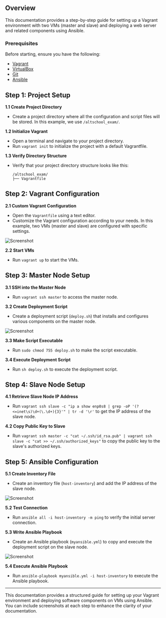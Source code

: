 ## Overview

This documentation provides a step-by-step guide for setting up a Vagrant environment with two VMs (master and slave) and deploying a web server and related components using Ansible.

### Prerequisites ###

Before starting, ensure you have the following:

- [Vagrant](https://www.vagrantup.com/)
- [VirtualBox](https://www.virtualbox.org/)
- [Git](https://git-scm.com/)
- [Ansible](https://www.ansible.com/)

## Step 1: Project Setup

**1.1 Create Project Directory**

- Create a project directory where all the configuration and script files will be stored. In this example, we use `/altschool_exam/`.

**1.2 Initialize Vagrant**

- Open a terminal and navigate to your project directory.
- Run `vagrant init` to initialize the project with a default Vagrantfile.

**1.3 Verify Directory Structure**

- Verify that your project directory structure looks like this:

  ```
  /altschool_exam/
  ├── Vagrantfile
  ```

## Step 2: Vagrant Configuration

**2.1 Custom Vagrant Configuration**

- Open the `Vagrantfile` using a text editor.
- Customize the Vagrant configuration according to your needs. In this example, two VMs (master and slave) are configured with specific settings.

![Screenshot](path_to_screenshot.png)

**2.2 Start VMs**

- Run `vagrant up` to start the VMs.

## Step 3: Master Node Setup

**3.1 SSH into the Master Node**

- Run `vagrant ssh master` to access the master node.

**3.2 Create Deployment Script**

- Create a deployment script (`deploy.sh`) that installs and configures various components on the master node.

![Screenshot](path_to_screenshot.png)

**3.3 Make Script Executable**

- Run `sudo chmod 755 deploy.sh` to make the script executable.

**3.4 Execute Deployment Script**

- Run `sh deploy.sh` to execute the deployment script.

## Step 4: Slave Node Setup

**4.1 Retrieve Slave Node IP Address**

- Run `vagrant ssh slave -c "ip a show enp0s8 | grep -oP '(?<=inet\s)\d+(\.\d+){3}'" | tr -d '\r'` to get the IP address of the slave node.

**4.2 Copy Public Key to Slave**

- Run `vagrant ssh master -c "cat ~/.ssh/id_rsa.pub" | vagrant ssh slave -c "cat >> ~/.ssh/authorized_keys"` to copy the public key to the slave's authorized keys.

## Step 5: Ansible Configuration

**5.1 Create Inventory File**

- Create an inventory file (`host-inventory`) and add the IP address of the slave node.

![Screenshot](path_to_screenshot.png)

**5.2 Test Connection**

- Run `ansible all -i host-inventory -m ping` to verify the initial server connection.

**5.3 Write Ansible Playbook**

- Create an Ansible playbook (`myansible.yml`) to copy and execute the deployment script on the slave node.

![Screenshot](path_to_screenshot.png)

**5.4 Execute Ansible Playbook**

- Run `ansible-playbook myansible.yml -i host-inventory` to execute the Ansible playbook.

---

This documentation provides a structured guide for setting up your Vagrant environment and deploying software components on VMs using Ansible. You can include screenshots at each step to enhance the clarity of your documentation.
